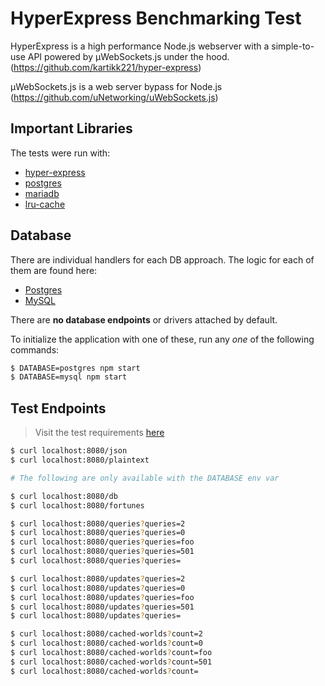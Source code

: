 # HyperExpress Benchmarking Test

HyperExpress is a high performance Node.js webserver with a simple-to-use API powered by µWebSockets.js under the hood. (https://github.com/kartikk221/hyper-express)

µWebSockets.js is a web server bypass for Node.js (https://github.com/uNetworking/uWebSockets.js)

## Important Libraries

The tests were run with:

- [hyper-express](https://github.com/kartikk221/hyper-express)
- [postgres](https://github.com/porsager/postgres)
- [mariadb](https://github.com/mariadb-corporation/mariadb-connector-nodejs)
- [lru-cache](https://github.com/isaacs/node-lru-cache)

## Database

There are individual handlers for each DB approach. The logic for each of them are found here:

- [Postgres](database/postgres.js)
- [MySQL](database/mysql.js)

There are **no database endpoints** or drivers attached by default.

To initialize the application with one of these, run any _one_ of the following commands:

```sh
$ DATABASE=postgres npm start
$ DATABASE=mysql npm start
```

## Test Endpoints

> Visit the test requirements [here](https://github.com/TechEmpower/FrameworkBenchmarks/wiki/Project-Information-Framework-Tests-Overview)

```sh
$ curl localhost:8080/json
$ curl localhost:8080/plaintext

# The following are only available with the DATABASE env var

$ curl localhost:8080/db
$ curl localhost:8080/fortunes

$ curl localhost:8080/queries?queries=2
$ curl localhost:8080/queries?queries=0
$ curl localhost:8080/queries?queries=foo
$ curl localhost:8080/queries?queries=501
$ curl localhost:8080/queries?queries=

$ curl localhost:8080/updates?queries=2
$ curl localhost:8080/updates?queries=0
$ curl localhost:8080/updates?queries=foo
$ curl localhost:8080/updates?queries=501
$ curl localhost:8080/updates?queries=

$ curl localhost:8080/cached-worlds?count=2
$ curl localhost:8080/cached-worlds?count=0
$ curl localhost:8080/cached-worlds?count=foo
$ curl localhost:8080/cached-worlds?count=501
$ curl localhost:8080/cached-worlds?count=
```
